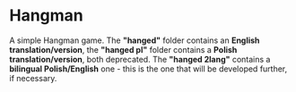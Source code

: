 # Hangman

A simple Hangman game. The **"hanged"** folder contains an **English translation/version**, the **"hanged pl"** folder contains a **Polish translation/version**, both deprecated. The **"hanged 2lang"** contains a **bilingual Polish/English** one - this is the one that will be developed further, if necessary. 
